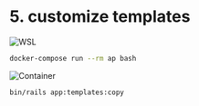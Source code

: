 # 5. customize templates

![WSL](https://img.shields.io/badge/-WSL-orange)

```bash
docker-compose run --rm ap bash
```

![Container](https://img.shields.io/badge/-Container-36C0FF)

```bash
bin/rails app:templates:copy
```
